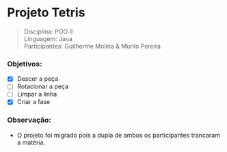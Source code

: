 # Projeto Tetris
>Disciplina: POO II  
>Linguagem: Java  
>Participantes: Guilherme Molina & Murilo Pereira

### Objetivos:
- [x] Descer a peça  
- [ ] Rotacionar a peça  
- [ ] Limpar a linha  
- [x] Criar a fase  

### Observação:
- O projeto foi migrado pois a dupla de ambos os participantes trancaram a matéria.
